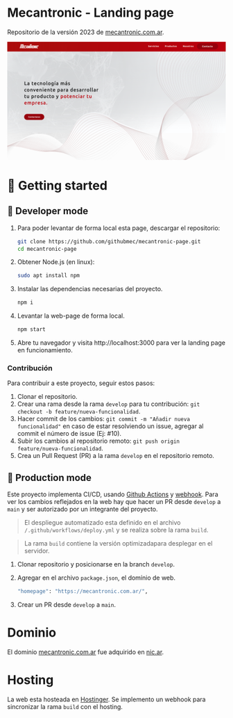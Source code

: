 # Mecantronic - Landing page

Repositorio de la versión 2023 de [mecantronic.com.ar](https://mecantronic.com.ar/).

![demo_landing](demo_landing.png)

# 🚀 **Getting started**

## 🌱 **Developer mode**

1. Para poder levantar de forma local esta page, descargar el repositorio:
    ``` bash
    git clone https://github.com/githubmec/mecantronic-page.git
    cd mecantronic-page
    ```

2. Obtener Node.js (en linux):
    ``` bash
    sudo apt install npm 
    ```

3. Instalar las dependencias necesarias del proyecto.
    ``` bash
    npm i
    ```

4. Levantar la web-page de forma local.
    ``` bash
    npm start
    ```

5. Abre tu navegador y visita http://localhost:3000 para ver la landing page en funcionamiento.

### Contribución
Para contribuir a este proyecto, seguir estos pasos:

1. Clonar el repositorio.
2. Crear una rama desde la rama `develop` para tu contribución: `git checkout -b feature/nueva-funcionalidad`.
3. Hacer commit de los cambios: `git commit -m "Añadir nueva funcionalidad"` en caso de estar resolviendo un issue, agregar al commit el número de issue (Ej: #10).
4. Subir los cambios al repositorio remoto: `git push origin feature/nueva-funcionalidad`.
5. Crea un Pull Request (PR) a la rama `develop` en el repositorio remoto.

## 🚀 **Production mode**
Este proyecto implementa CI/CD, usando [Github Actions](https://github.com/features/actions) y [webhook](https://www.redhat.com/es/topics/automation/what-is-a-webhook). Para ver los cambios reflejados en la web hay que hacer un PR desde `develop` a `main` y ser autorizado por un integrante del proyecto.

> El despliegue automatizado esta definido en el archivo `/.github/workflows/deploy.yml` y se realiza sobre la rama `build`.

> La rama `build` contiene la versión optimizadapara desplegar en el servidor.

1. Clonar repositorio y posicionarse en la branch `develop`.

2. Agregar en el archivo `package.json`, el domínio de web.
    ``` bash
    "homepage": "https://mecantronic.com.ar/",
    ```
3. Crear un PR desde `develop` a `main`.

# Dominio

El dominio [mecantronic.com.ar](www.mecantronic.com.ar) fue adquirido en [nic.ar](https://nic.ar/es/ayuda/instructivos/registro-de-dominio). 

# Hosting
La web esta hosteada en [Hostinger](https://www.hostinger.com.ar/). Se implemento un webhook para sincronizar la rama `build` con el hosting.
